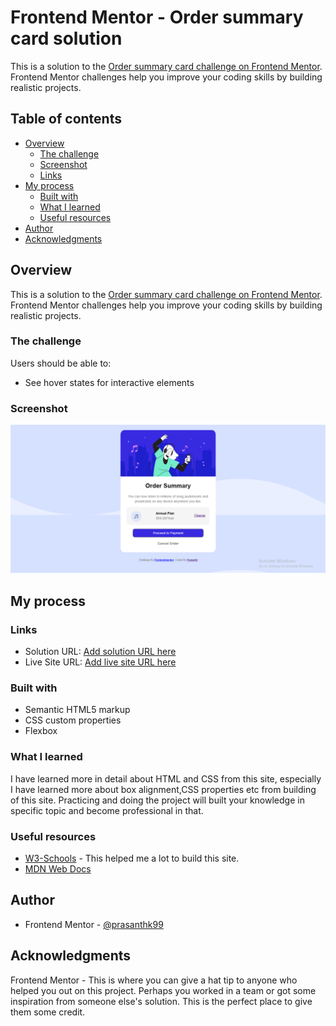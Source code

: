 # Frontend Mentor - Order summary card solution

This is a solution to the [Order summary card challenge on Frontend Mentor](https://www.frontendmentor.io/challenges/order-summary-component-QlPmajDUj). Frontend Mentor challenges help you improve your coding skills by building realistic projects. 

## Table of contents

- [Overview](#overview)
  - [The challenge](#the-challenge)
  - [Screenshot](#screenshot)
  - [Links](#links)
- [My process](#my-process)
  - [Built with](#built-with)
  - [What I learned](#what-i-learned)
  - [Useful resources](#useful-resources)
- [Author](#author)
- [Acknowledgments](#acknowledgments)

## Overview

This is a solution to the [Order summary card challenge on Frontend Mentor](https://www.frontendmentor.io/challenges/order-summary-component-QlPmajDUj). Frontend Mentor challenges help you improve your coding skills by building realistic projects. 

### The challenge

Users should be able to:

- See hover states for interactive elements

### Screenshot

![](./design/Screenshot.png)

## My process

### Links

- Solution URL: [Add solution URL here](https://your-solution-url.com)
- Live Site URL: [Add live site URL here](https://your-live-site-url.com)

### Built with

- Semantic HTML5 markup
- CSS custom properties
- Flexbox

### What I learned

I have learned more in detail about HTML and CSS from this site, especially I have learned more about box alignment,CSS properties etc from building of this site. Practicing and doing the project will built your knowledge in specific topic and become professional in that.

### Useful resources

- [W3-Schools](https://www.w3schools.com/css/) - This helped me a lot to build this site.
- [MDN Web Docs](https://developer.mozilla.org/en-US/docs/Web/CSS) 

## Author

- Frontend Mentor - [@prasanthk99](https://www.frontendmentor.io/profile/prasanthk99)

## Acknowledgments

Frontend Mentor - This is where you can give a hat tip to anyone who helped you out on this project. Perhaps you worked in a team or got some inspiration from someone else's solution. This is the perfect place to give them some credit.


